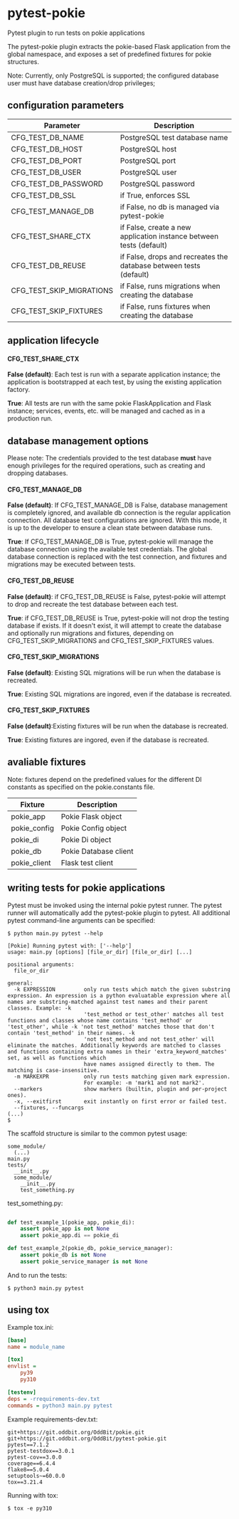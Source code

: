 # pytest-pokie

Pytest plugin to run tests on pokie applications

The pytest-pokie plugin extracts the pokie-based Flask application from the global namespace, and exposes a set
of predefined fixtures for pokie structures.

Note: Currently, only PostgreSQL is supported; the configured database user must have database creation/drop privileges;

## configuration parameters

| Parameter            | Description                                                         |
|----------------------|---------------------------------------------------------------------|
| CFG_TEST_DB_NAME     | PostgreSQL test database name                                       |
| CFG_TEST_DB_HOST     | PostgreSQL host                                                     |
| CFG_TEST_DB_PORT     | PostgreSQL port                                                     |
| CFG_TEST_DB_USER     | PostgreSQL user                                                     |
| CFG_TEST_DB_PASSWORD | PostgreSQL password                                                 |
| CFG_TEST_DB_SSL      | if True, enforces SSL                                               |
| CFG_TEST_MANAGE_DB      | if False, no db is managed via pytest-pokie                         |
| CFG_TEST_SHARE_CTX      | if False, create a new application instance between tests (default) |
| CFG_TEST_DB_REUSE | if False, drops and recreates the database between tests (default)  |
| CFG_TEST_SKIP_MIGRATIONS | if False, runs migrations when creating the database                |
| CFG_TEST_SKIP_FIXTURES | if False, runs fixtures when creating the database                  |

## application lifecycle

#### CFG_TEST_SHARE_CTX

**False (default)**: Each test is run with a separate application instance; the application is bootstrapped at each test, by using
the existing application factory.

**True**: All tests are run with the same pokie FlaskApplication and Flask instance; services, events, etc. will be managed
and cached as in a production run.


## database management options

Please note: The credentials provided to the test database **must** have enough privileges for the required operations,
such as creating and dropping databases.


#### CFG_TEST_MANAGE_DB

**False (default)**: If CFG_TEST_MANAGE_DB is False, database management is completely ignored, and available db connection is the regular
application connection. All database test configurations are ignored. With this mode, it is up to the developer to ensure a clean state between database runs.

**True**: If CFG_TEST_MANAGE_DB is True, pytest-pokie will manage the database connection using the available test credentials.
The global database connection is replaced with the test connection, and fixtures and migrations may be executed between
tests.

#### CFG_TEST_DB_REUSE

**False (default)**: if CFG_TEST_DB_REUSE is False, pytest-pokie will attempt to drop and recreate the test database between each test.

**True**: if CFG_TEST_DB_REUSE is True, pytest-pokie will not drop the testing database if exists. If it doesn't exist, it
will attempt to create the database and optionally run migrations and fixtures, depending on CFG_TEST_SKIP_MIGRATIONS and
CFG_TEST_SKIP_FIXTURES values.


#### CFG_TEST_SKIP_MIGRATIONS 

**False (default)**: Existing SQL migrations will be run when the database is recreated.

**True**: Existing SQL migrations are ingored, even if the database is recreated.

#### CFG_TEST_SKIP_FIXTURES

**False (default)**:Existing fixtures will be run when the database is recreated.

**True**: Existing fixtures are ingored, even if the database is recreated.


## avaliable fixtures

Note: fixtures depend on the predefined values for the different DI constants as specified on the pokie.constants
file.

|Fixture| Description          |
|---|----------------------|
|pokie_app| Pokie Flask object   |
|pokie_config| Pokie Config object  |
|pokie_di| Pokie Di object      |
|pokie_db| Pokie Database client |
|pokie_client| Flask test client    | 

## writing tests for pokie applications

Pytest must be invoked using the internal pokie pytest runner. The pytest runner will automatically add the pytest-pokie
plugin to pytest. All additional pytest command-line arguments can be specified:

```shell
$ python main.py pytest --help

[Pokie] Running pytest with: ['--help']
usage: main.py [options] [file_or_dir] [file_or_dir] [...]

positional arguments:
  file_or_dir

general:
  -k EXPRESSION         only run tests which match the given substring expression. An expression is a python evaluatable expression where all names are substring-matched against test names and their parent classes. Example: -k
                        'test_method or test_other' matches all test functions and classes whose name contains 'test_method' or 'test_other', while -k 'not test_method' matches those that don't contain 'test_method' in their names. -k
                        'not test_method and not test_other' will eliminate the matches. Additionally keywords are matched to classes and functions containing extra names in their 'extra_keyword_matches' set, as well as functions which
                        have names assigned directly to them. The matching is case-insensitive.
  -m MARKEXPR           only run tests matching given mark expression.
                        For example: -m 'mark1 and not mark2'.
  --markers             show markers (builtin, plugin and per-project ones).
  -x, --exitfirst       exit instantly on first error or failed test.
  --fixtures, --funcargs
(...)
$
```

The scaffold structure is similar to the common pytest usage:

```shell
some_module/
  (...)
main.py
tests/
  __init__.py
  some_module/
    __init__.py
    test_something.py  
```

test_something.py:
```python

def test_example_1(pokie_app, pokie_di):
    assert pokie_app is not None
    assert pokie_app.di == pokie_di

def test_example_2(pokie_db, pokie_service_manager):
    assert pokie_db is not None
    assert pokie_service_manager is not None
```

And to run the tests:

```shell
$ python3 main.py pytest
```

## using tox

Example tox.ini:

```ini
[base]
name = module_name

[tox]
envlist =
    py39
    py310

[testenv]
deps = -rrequirements-dev.txt
commands = python3 main.py pytest
```

Example requirements-dev.txt:

```shell
git+https://git.oddbit.org/OddBit/pokie.git
git+https://git.oddbit.org/OddBit/pytest-pokie.git
pytest==7.1.2
pytest-testdox==3.0.1
pytest-cov==3.0.0
coverage==6.4.4
flake8==5.0.4
setuptools~=60.0.0
tox==3.21.4
```

Running with tox:

```shell
$ tox -e py310
```

